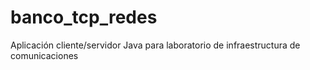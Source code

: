 # banco_tcp_redes
Aplicación cliente/servidor Java para laboratorio de infraestructura de comunicaciones
